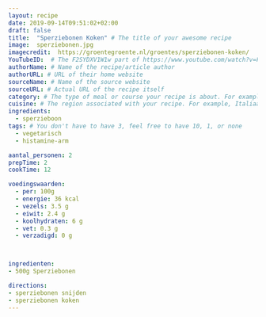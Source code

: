 ```yaml
---
layout: recipe
date: 2019-09-14T09:51:02+02:00
draft: false
title:  "Sperziebonen Koken" # The title of your awesome recipe
image:  sperziebonen.jpg
imagecredit:  https://groentegroente.nl/groentes/sperziebonen-koken/
YouTubeID:  # The F2SYDXV1W1w part of https://www.youtube.com/watch?v=F2SYDXV1W1w
authorName: # Name of the recipe/article author
authorURL: # URL of their home website
sourceName: # Name of the source website
sourceURL: # Actual URL of the recipe itself
category: # The type of meal or course your recipe is about. For example: "dinner", "entree", or "dessert".
cuisine: # The region associated with your recipe. For example, Italiaans, Mediterraans", or Eigen.
ingredients:
  - sperzieboon
tags: # You don't have to have 3, feel free to have 10, 1, or none
  - vegetarisch
  - histamine-arm

aantal_personen: 2
prepTime: 2
cookTime: 12

voedingswaarden:
  - per: 100g
  - energie: 36 kcal
  - vezels: 3.5 g
  - eiwit: 2.4 g
  - koolhydraten: 6 g
  - vet: 0.3 g
  - verzadigd: 0 g



ingredienten:
- 500g Sperziebonen

directions:
- sperziebonen snijden
- sperziebonen koken
---
```

